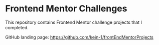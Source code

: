 # Frontend Mentor Challenges

This repository contains Frontend Mentor challenge projects that I completed.


GitHub landing page: https://github.com/kein-1/frontEndMentorProjects
